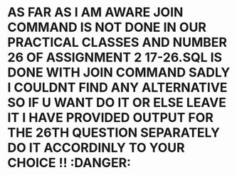 # AS FAR AS I AM AWARE JOIN COMMAND IS NOT DONE IN OUR PRACTICAL CLASSES AND NUMBER 26 OF ASSIGNMENT 2 17-26.SQL IS DONE WITH JOIN COMMAND SADLY I COULDNT FIND ANY ALTERNATIVE SO IF U WANT DO IT OR ELSE LEAVE IT I HAVE PROVIDED OUTPUT FOR THE 26TH QUESTION SEPARATELY DO IT ACCORDINLY TO YOUR CHOICE !! :DANGER:
